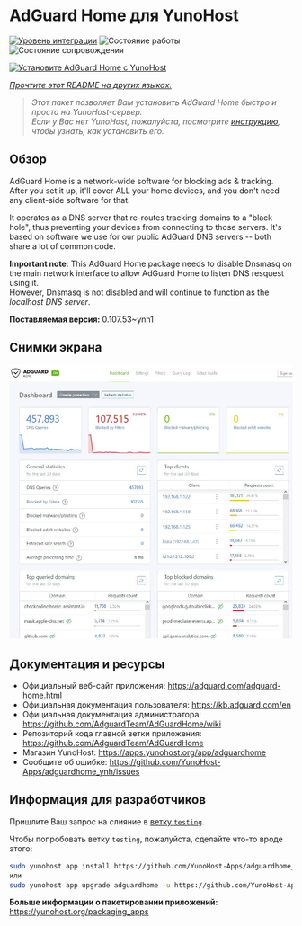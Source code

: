 <!--
Важно: этот README был автоматически сгенерирован <https://github.com/YunoHost/apps/tree/master/tools/readme_generator>
Он НЕ ДОЛЖЕН редактироваться вручную.
-->

# AdGuard Home для YunoHost

[![Уровень интеграции](https://dash.yunohost.org/integration/adguardhome.svg)](https://ci-apps.yunohost.org/ci/apps/adguardhome/) ![Состояние работы](https://ci-apps.yunohost.org/ci/badges/adguardhome.status.svg) ![Состояние сопровождения](https://ci-apps.yunohost.org/ci/badges/adguardhome.maintain.svg)

[![Установите AdGuard Home с YunoHost](https://install-app.yunohost.org/install-with-yunohost.svg)](https://install-app.yunohost.org/?app=adguardhome)

*[Прочтите этот README на других языках.](./ALL_README.md)*

> *Этот пакет позволяет Вам установить AdGuard Home быстро и просто на YunoHost-сервер.*  
> *Если у Вас нет YunoHost, пожалуйста, посмотрите [инструкцию](https://yunohost.org/install), чтобы узнать, как установить его.*

## Обзор

AdGuard Home is a network-wide software for blocking ads & tracking. After you set it up, it'll cover ALL your home devices, and you don't need any client-side software for that.

It operates as a DNS server that re-routes tracking domains to a "black hole", thus preventing your devices from connecting to those servers. It's based on software we use for our public AdGuard DNS servers -- both share a lot of common code.

**Important note**: This AdGuard Home package needs to disable Dnsmasq on the main network interface to allow AdGuard Home to listen DNS resquest using it.  
However, Dnsmasq is not disabled and will continue to function as the *localhost DNS server*.


**Поставляемая версия:** 0.107.53~ynh1

## Снимки экрана

![Снимок экрана AdGuard Home](./doc/screenshots/screenshot.jpg)

## Документация и ресурсы

- Официальный веб-сайт приложения: <https://adguard.com/adguard-home.html>
- Официальная документация пользователя: <https://kb.adguard.com/en>
- Официальная документация администратора: <https://github.com/AdguardTeam/AdGuardHome/wiki>
- Репозиторий кода главной ветки приложения: <https://github.com/AdguardTeam/AdGuardHome>
- Магазин YunoHost: <https://apps.yunohost.org/app/adguardhome>
- Сообщите об ошибке: <https://github.com/YunoHost-Apps/adguardhome_ynh/issues>

## Информация для разработчиков

Пришлите Ваш запрос на слияние в [ветку `testing`](https://github.com/YunoHost-Apps/adguardhome_ynh/tree/testing).

Чтобы попробовать ветку `testing`, пожалуйста, сделайте что-то вроде этого:

```bash
sudo yunohost app install https://github.com/YunoHost-Apps/adguardhome_ynh/tree/testing --debug
или
sudo yunohost app upgrade adguardhome -u https://github.com/YunoHost-Apps/adguardhome_ynh/tree/testing --debug
```

**Больше информации о пакетировании приложений:** <https://yunohost.org/packaging_apps>
